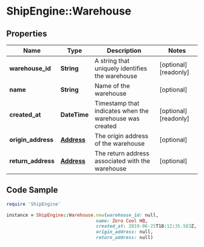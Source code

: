 # ShipEngine::Warehouse

## Properties

Name | Type | Description | Notes
------------ | ------------- | ------------- | -------------
**warehouse_id** | **String** | A string that uniquely identifies the warehouse | [optional] [readonly] 
**name** | **String** | Name of the warehouse | [optional] 
**created_at** | **DateTime** | Timestamp that indicates when the warehouse was created | [optional] [readonly] 
**origin_address** | [**Address**](Address.md) | The origin address of the warehouse | [optional] 
**return_address** | [**Address**](Address.md) | The return address associated with the warehouse | [optional] 

## Code Sample

```ruby
require 'ShipEngine'

instance = ShipEngine::Warehouse.new(warehouse_id: null,
                                 name: Zero Cool HQ,
                                 created_at: 2019-06-25T18:12:35.583Z,
                                 origin_address: null,
                                 return_address: null)
```


